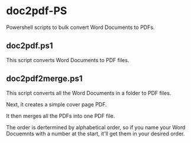 # doc2pdf-PS
Powershell scripts to bulk convert Word Documents to PDFs.

## doc2pdf.ps1
This script converts Word Documents to PDF files.

## doc2pdf2merge.ps1
This script converts all the Word Documents in a folder to PDF files.

Next, it creates a simple cover page PDF.

It then merges all the PDFs into one PDF file.

The order is dertermined by alphabetical order, so if you name your Word Docuemnts with a number at the start, it'll get them in your desired order.
